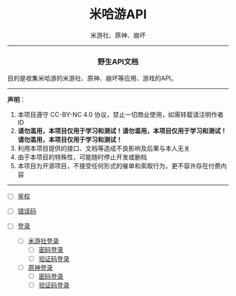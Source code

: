 
<h1 align="center">米哈游API</h1>
<p align="center">米游社、原神、崩坏</p>

---
  
<h3 align="center">野生API文档</h3>

目的是收集米哈游的米游社、原神、崩坏等应用、游戏的API。

---

**声明**：

1. 本项目遵守 CC-BY-NC 4.0 协议，禁止一切商业使用，如需转载请注明作者 ID
2. **请勿滥用，本项目仅用于学习和测试！请勿滥用，本项目仅用于学习和测试！请勿滥用，本项目仅用于学习和测试！**
3. 利用本项目提供的接口、文档等造成不良影响及后果与本人无关
4. 由于本项目的特殊性，可能随时停止开发或删档
5. 本项目为开源项目，不接受任何形式的催单和索取行为，更不容许存在付费内容

---

- [ ] [鉴权](other/authentication.md)
- [ ] [错误码](other/error_code.md)

- [ ] [登录](login)
  - [ ] [米游社登录](login/mihoyobbs)
    - [ ] [密码登录](login/mihoyobbs/password.md)
    - [ ] [验证码登录](login/mihoyobbs/sms.md)
  - [ ] [原神登录](login/yuanshen)
    - [ ] [密码登录](login/yuanshen/password.md)
    - [ ] [验证码登录](login/yuanshen/sms.md)
